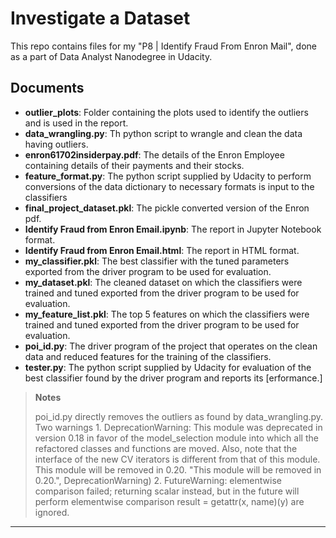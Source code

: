 Investigate a Dataset
==========================

This repo contains files for my "P8 | Identify Fraud From Enron Mail", done as a part of Data Analyst Nanodegree in Udacity.



Documents
---------

*  **outlier_plots**: Folder containing the plots used to identify the outliers and is used in the report.
*  **data_wrangling.py**: Th python script to wrangle and clean the data having outliers.
*  **enron61702insiderpay.pdf**: The details of the Enron Employee containing details of their payments and their stocks.
*  **feature_format.py**: The python script supplied by Udacity to perform conversions of the data dictionary to necessary formats is input to the classifiers
*  **final_project_dataset.pkl**: The pickle converted version of the Enron pdf.
*  **Identify Fraud from Enron Email.ipynb**: The report in Jupyter Notebook format.
*  **Identify Fraud from Enron Email.html**: The report in HTML format.
*  **my_classifier.pkl**: The best classifier with the tuned parameters exported from the driver program to be used for evaluation.
*  **my_dataset.pkl**: The cleaned dataset on which the classifiers were trained and tuned exported from the driver program to be used for evaluation.
*  **my_feature_list.pkl**: The top 5 features on which the classifiers were trained and tuned exported from the driver program to be used for evaluation.
*  **poi_id.py**: The driver program of the project that operates on the clean data and reduced features for the training of the classifiers.
*  **tester.py**: The python script supplied by Udacity for evaluation of the best classifier found by the driver program and reports its [erformance.]

> **Notes**
>
> poi_id.py directly removes the outliers as found by data_wrangling.py.
> Two warnings
    1. DeprecationWarning: This module was deprecated in version 0.18 in favor of the model_selection module into which all the refactored classes and functions are moved. Also, note that the interface of the new CV iterators is different from that of this module. This module will be removed in 0.20.
    "This module will be removed in 0.20.", DeprecationWarning)
    2. FutureWarning: elementwise comparison failed; returning scalar instead, but in the future will perform elementwise comparison
    result = getattr(x, name)(y) 
    are ignored.

---